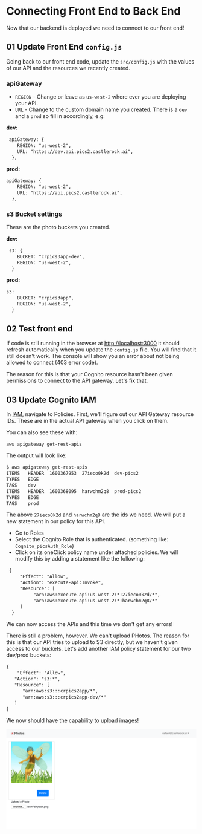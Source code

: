 # Connecting Front End to Back End

Now that our backend is deployed we need to connect to our front end!

## 01 Update Front End `config.js`

Going back to our front end code, update the `src/config.js` with the values of our API and the resources we recently created. 

### apiGateway

* `REGION` - Change or leave as `us-west-2` where ever you are deploying your API. 
* `URL` - Change to the custom domain name you created.  There is a `dev` and a `prod` so fill in accordingly, e.g:

__dev:__

```
 apiGateway: {
    REGION: "us-west-2",
    URL: "https://dev.api.pics2.castlerock.ai",
  }, 
``` 

__prod:__

```
apiGateway: {
    REGION: "us-west-2",
    URL: "https://api.pics2.castlerock.ai",
  },
```

### s3 Bucket settings

These are the photo buckets you created. 

__dev:__

```
 s3: {
    BUCKET: "crpics3app-dev",
    REGION: "us-west-2",
  } 
``` 

__prod:__

```
s3:
    BUCKET: "crpics3app",
    REGION: "us-west-2",
  }
```

## 02 Test front end

If code is still running in the browser at [http://localhost:3000](http://localhost:300) it should refresh automatically when you update the `config.js` file.  You will find that it still doesn't work. The console will show you an error about not being allowed to connect (403 error code). 

The reason for this is that your Cognito resource hasn't been given permissions to  connect to the API gateway.  Let's fix that.

## 03 Update Cognito IAM

In [IAM](https://console.aws.amazon.com/iam/home#/home), navigate to Policies. First, we'll figure out our API Gateway resource IDs. These are in the actual API gateway when you click on them. 

You can also see these with: 

```
aws apigateway get-rest-apis
```

The output will look like: 

```
$ aws apigateway get-rest-apis
ITEMS	HEADER	1600367953	27ieco0k2d	dev-pics2
TYPES	EDGE
TAGS	dev
ITEMS	HEADER	1600368095	harwchm2q8	prod-pics2
TYPES	EDGE
TAGS	prod
```

The above `27ieco0k2d` and `harwchm2q8` are the ids we need. We will put a new statement in our policy for this API.

* Go to Roles
* Select the Cognito Role that is authenticated. (something like: `Cognito_picsAuth_Role`)
* Click on its oneClick policy name under attached policies.  We will modify this by adding a statement like the following:   

```
 {
     "Effect": "Allow",
     "Action": "execute-api:Invoke",
     "Resource": [
          "arn:aws:execute-api:us-west-2:*:27ieco0k2d/*",
          "arn:aws:execute-api:us-west-2:*:harwchm2q8/*"
     ]
  }
```

We can now access the APIs and this time we don't get any errors!

There is still a problem, however. We can't upload PHotos.  The reason for this is that our API tries to upload to S3 directly, but we haven't given access to our buckets.  Let's add another IAM policy statement for our two dev/prod buckets: 

```
{
	"Effect": "Allow",
   "Action": "s3:*",
   "Resource": [
      "arn:aws:s3:::crpics2app/*",
      "arn:aws:s3:::crpics2app-dev/*"
   ]
}
```

We now should have the capability to upload images!

![upload image](../images/test01.png)